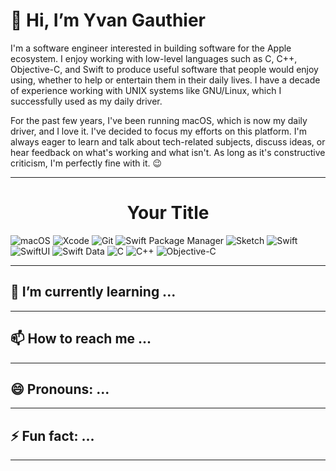 # 👋 Hi, I’m Yvan Gauthier 
I'm a software engineer interested in building software for the Apple ecosystem. I enjoy working with low-level languages such as C, C++, Objective-C, and Swift to produce useful software that people would enjoy using, whether to help or entertain them in their daily lives. I have a decade of experience working with UNIX systems like GNU/Linux, which I successfully used as my daily driver.

For the past few years, I've been running macOS, which is now my daily driver, and I love it. I've decided to focus my efforts on this platform. I'm always eager to learn and talk about tech-related subjects, discuss ideas, or hear feedback on what's working and what isn't. As long as it's constructive criticism, I'm perfectly fine with it. 😉

--------
<h1 style="text-align: center;">Your Title</h1>


  ![macOS](https://img.shields.io/badge/macOS-15.3-blue?style=for-the-badge&logo=apple)
  ![Xcode](https://img.shields.io/badge/Xcode-16.0-blue?style=for-the-badge&logo=xcode)
  ![Git](https://img.shields.io/badge/Git-2.33.0-orange?style=for-the-badge&logo=git)
  ![Swift Package Manager](https://img.shields.io/badge/Swift%20Package%20Manager-5.5-ffac45?style=for-the-badge&logo=swift)
  ![Sketch](https://img.shields.io/badge/Sketch-89.0-F7B500?style=for-the-badge&logo=sketch)
  ![Swift](https://img.shields.io/badge/Swift-5.5-orange?style=for-the-badge&logo=swift)
  ![SwiftUI](https://img.shields.io/badge/SwiftUI-3.0-blue?style=for-the-badge&logo=swift)
  ![Swift Data](https://img.shields.io/badge/Swift%20Data-1.0-orange?style=for-the-badge&logo=swift)
  ![C](https://img.shields.io/badge/C-Standard-%2300599C?style=for-the-badge&logo=c)
  ![C++](https://img.shields.io/badge/C++-17-%2300599C?style=for-the-badge&logo=c%2B%2B)
  ![Objective-C](https://img.shields.io/badge/Objective--C-2.0-blue?style=for-the-badge&logo=apple)

---------
## 🌱 I’m currently learning ...

_________
## 📫 How to reach me ...

__________  
## 😄 Pronouns: ...

__________
  
## ⚡ Fun fact: ...

___________

<!---
Sda392911/Sda392911 is a ✨ special ✨ repository because its `README.md` (this file) appears on your GitHub profile.
You can click the Preview link to take a look at your changes.
--->
